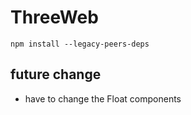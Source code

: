 # ThreeWeb

``` npm install --legacy-peers-deps ```

## future change ##
- have to change the Float components